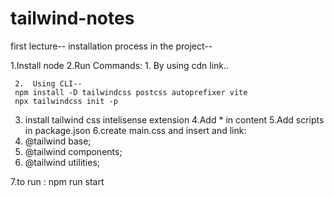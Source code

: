 # tailwind-notes
first lecture--
installation process in the project--

1.Install node
2.Run Commands:
    1. By using cdn link..
    <script src="https://cdn.tailwindcss.com"></script>
    
     2.  Using CLI--
     npm install -D tailwindcss postcss autoprefixer vite
     npx tailwindcss init -p
 3. install tailwind css intelisense extension
 4.Add * in content
 5.Add scripts in package.json
 6.create main.css and insert and link:
   1. @tailwind base;
   2. @tailwind components;
   3. @tailwind utilities;
  
  
  7.to run : npm run start
  
      
